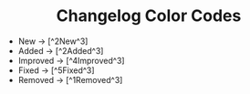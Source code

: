 <h1 align="center">Changelog Color Codes</h1>

- New -> [^2New^3]
- Added -> [^2Added^3]
- Improved -> [^4Improved^3]
- Fixed -> [^5Fixed^3]
- Removed -> [^1Removed^3]
